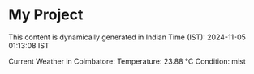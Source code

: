 # My Project

This content is dynamically generated in Indian Time (IST): 2024-11-05 01:13:08 IST


Current Weather in Coimbatore:
Temperature: 23.88 °C
Condition: mist
